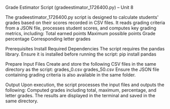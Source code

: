 Grade Estimator Script (gradeestimator_1726400.py) – Unit 8

The gradeestimator_1726400.py script is designed to calculate students' grades based on their scores recorded in CSV files. It reads grading criteria from a JSON file, processes student scores, and computes key grading metrics, including: Total earned points Maximum possible points Grade percentage Corresponding letter grades

Prerequisites Install Required Dependencies The script requires the pandas library. Ensure it is installed before running the script: pip install pandas

Prepare Input Files Create and store the following CSV files in the same directory as the script: grades_0.csv grades_50.csv Ensure the JSON file containing grading criteria is also available in the same folder.

Output Upon execution, the script processes the input files and outputs the following: Computed grades including total, maximum, percentage, and letter grades. The results are displayed in the terminal and saved in the same directory.
